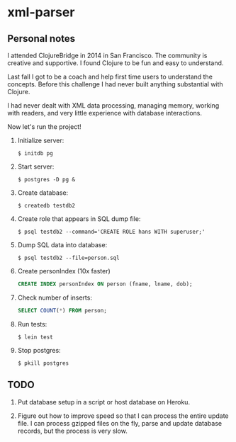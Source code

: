 # xml-parser

## Personal notes

I attended ClojureBridge in 2014 in San Francisco. The community
is creative and supportive. I found Clojure to be fun and easy to
understand.

Last fall I got to be a coach and help first time users to understand
the concepts. Before this challenge I had never built anything
substantial with Clojure.

I had never dealt with XML data processing, managing memory, working
with readers, and very little experience with database interactions.

Now let's run the project!

1.  Initialize server:

    ```console
    $ initdb pg
    ```

1.  Start server:

    ```console
    $ postgres -D pg &
    ```

1.  Create database:

    ```console
    $ createdb testdb2
    ```

1.  Create role that appears in SQL dump file:

    ```console
    $ psql testdb2 --command='CREATE ROLE hans WITH superuser;'
    ```

1.  Dump SQL data into database:

    ```console
    $ psql testdb2 --file=person.sql
    ```

1. Create personIndex (10x faster)

    ```sql
    CREATE INDEX personIndex ON person (fname, lname, dob);
    ```

1.  Check number of inserts:

    ```sql
    SELECT COUNT(*) FROM person;
    ```

1.  Run tests:

    ```console
    $ lein test
    ```

1.  Stop postgres:

    ```console
    $ pkill postgres
    ```

## TODO

1.  Put database setup in a script or host database on Heroku.

1.  Figure out how to improve speed so that I can process the entire
    update file. I can process gzipped files on the fly, parse and
    update database records, but the process is very slow.
